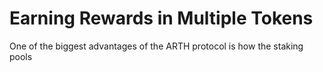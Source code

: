 # Earning Rewards in Multiple Tokens

One of the biggest advantages of the ARTH protocol is how the staking pools 

